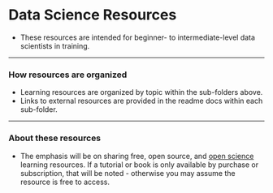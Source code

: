 # Data Science Resources

- These resources are intended for beginner- to intermediate-level data scientists in training.

---

### How resources are organized

- Learning resources are organized by topic within the sub-folders above.
- Links to external resources are provided in the readme docs within each sub-folder.

---

### About these resources

- The emphasis will be on sharing free, open source, and [open science](http://openhardware.science/) learning resources. If a tutorial or book is only available by purchase or subscription, that will be noted - otherwise you may assume the resource is free to access.
